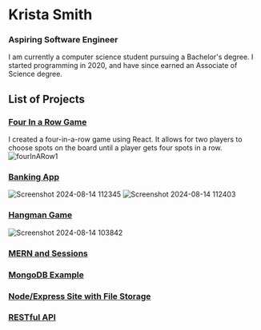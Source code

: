 # Krista Smith
### Aspiring Software Engineer

I am currently a computer science student pursuing a Bachelor's degree. I started programming in 2020, and have since earned an Associate of Science degree. 

## List of Projects
### [Four In a Row Game](https://github.com/KristaSmith247/KristaSmith247.github.io/tree/main/FourInARow)
I created a four-in-a-row game using React. It allows for two players to choose spots on the board until a player gets four spots in a row. 
![fourInARow1](https://github.com/user-attachments/assets/ebb3c109-bfb9-4e36-97a3-c5f4e6936a4b)


### [Banking App](https://github.com/KristaSmith247/KristaSmith247.github.io/tree/main/MERN-Banking-App)
![Screenshot 2024-08-14 112345](https://github.com/user-attachments/assets/ccbdc9df-9e4c-4891-a6c9-b8482b4d90b2)
![Screenshot 2024-08-14 112403](https://github.com/user-attachments/assets/7612dd74-14a6-4f81-b4ea-588e191f189f)


### [Hangman Game](https://github.com/KristaSmith247/KristaSmith247.github.io/tree/main/MERN-Hangman)
![Screenshot 2024-08-14 103842](https://github.com/user-attachments/assets/6ae1d389-3670-409d-b432-81c64f101cd5)




### [MERN and Sessions](https://github.com/KristaSmith247/KristaSmith247.github.io/tree/main/MERN-Sessions)

### [MongoDB Example](https://github.com/KristaSmith247/KristaSmith247.github.io/tree/main/MongoDB%20Example)

### [Node/Express Site with File Storage](https://github.com/KristaSmith247/KristaSmith247.github.io/tree/main/NodeExpressWebsite)

### [RESTful API](https://github.com/KristaSmith247/KristaSmith247.github.io/tree/main/RESTful-API)
